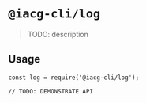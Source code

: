 # `@iacg-cli/log`

> TODO: description

## Usage

```
const log = require('@iacg-cli/log');

// TODO: DEMONSTRATE API
```
